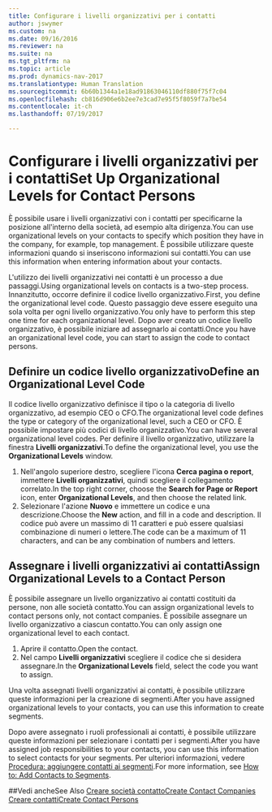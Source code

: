 ```yaml
---
title: Configurare i livelli organizzativi per i contatti
author: jswymer
ms.custom: na
ms.date: 09/16/2016
ms.reviewer: na
ms.suite: na
ms.tgt_pltfrm: na
ms.topic: article
ms.prod: dynamics-nav-2017
ms.translationtype: Human Translation
ms.sourcegitcommit: 6b60b1344a1e18ad91863046110df880f75f7c04
ms.openlocfilehash: cb816d906e6b2ee7e3cad7e95f5f8059f7a7be54
ms.contentlocale: it-ch
ms.lasthandoff: 07/19/2017

---
```

# <a name="set-up-organizational-levels-for-contact-persons"></a><span data-ttu-id="a1f82-102">Configurare i livelli organizzativi per i contatti</span><span class="sxs-lookup"><span data-stu-id="a1f82-102">Set Up Organizational Levels for Contact Persons</span></span>
<span data-ttu-id="a1f82-103">È possibile usare i livelli organizzativi con i contatti per specificarne la posizione all'interno della società, ad esempio alta dirigenza.</span><span class="sxs-lookup"><span data-stu-id="a1f82-103">You can use organizational levels on your contacts to specify which position they have in the company, for example, top management.</span></span> <span data-ttu-id="a1f82-104">È possibile utilizzare queste informazioni quando si inseriscono informazioni sui contatti.</span><span class="sxs-lookup"><span data-stu-id="a1f82-104">You can use this information when entering information about your contacts.</span></span>

<span data-ttu-id="a1f82-105">L'utilizzo dei livelli organizzativi nei contatti è un processo a due passaggi.</span><span class="sxs-lookup"><span data-stu-id="a1f82-105">Using organizational levels on contacts is a two-step process.</span></span> <span data-ttu-id="a1f82-106">Innanzitutto, occorre definire il codice livello organizzativo.</span><span class="sxs-lookup"><span data-stu-id="a1f82-106">First, you define the organizational level code.</span></span> <span data-ttu-id="a1f82-107">Questo passaggio deve essere eseguito una sola volta per ogni livello organizzativo.</span><span class="sxs-lookup"><span data-stu-id="a1f82-107">You only have to perform this step one time for each organizational level.</span></span> <span data-ttu-id="a1f82-108">Dopo aver creato un codice livello organizzativo, è possibile iniziare ad assegnarlo ai contatti.</span><span class="sxs-lookup"><span data-stu-id="a1f82-108">Once you have an organizational level code, you can start to assign the code to contact persons.</span></span>

## <a name="define-an-organizational-level-code"></a><span data-ttu-id="a1f82-109">Definire un codice livello organizzativo</span><span class="sxs-lookup"><span data-stu-id="a1f82-109">Define an Organizational Level Code</span></span>
<span data-ttu-id="a1f82-110">Il codice livello organizzativo definisce il tipo o la categoria di livello organizzativo, ad esempio CEO o CFO.</span><span class="sxs-lookup"><span data-stu-id="a1f82-110">The organizational level code defines the type or category of the organizational level, such a CEO  or CFO.</span></span> <span data-ttu-id="a1f82-111">È possibile impostare più codici di livello organizzativo.</span><span class="sxs-lookup"><span data-stu-id="a1f82-111">You can have several organizational level codes.</span></span> <span data-ttu-id="a1f82-112">Per definire il livello organizzativo, utilizzare la finestra **Livelli organizzativi**.</span><span class="sxs-lookup"><span data-stu-id="a1f82-112">To define the organizational level, you use the **Organizational Levels** window.</span></span>

1. <span data-ttu-id="a1f82-113">Nell'angolo superiore destro, scegliere l'icona **Cerca pagina o report**, immettere **Livelli organizzativi**, quindi scegliere il collegamento correlato.</span><span class="sxs-lookup"><span data-stu-id="a1f82-113">In the top right corner, choose the **Search for Page or Report** icon, enter **Organizational Levels**, and then choose the related link.</span></span>
2. <span data-ttu-id="a1f82-114">Selezionare l'azione **Nuovo** e immettere un codice e una descrizione.</span><span class="sxs-lookup"><span data-stu-id="a1f82-114">Choose the **New** action, and fill in a code and description.</span></span> <span data-ttu-id="a1f82-115">Il codice può avere un massimo di 11 caratteri e può essere qualsiasi combinazione di numeri o lettere.</span><span class="sxs-lookup"><span data-stu-id="a1f82-115">The code can be a maximum of 11 characters, and can be any combination of numbers and letters.</span></span>

## <a name="assign-organizational-levels-to-a-contact-person"></a><span data-ttu-id="a1f82-116">Assegnare i livelli organizzativi ai contatti</span><span class="sxs-lookup"><span data-stu-id="a1f82-116">Assign Organizational Levels to a Contact Person</span></span>
<span data-ttu-id="a1f82-117">È possibile assegnare un livello organizzativo ai contatti costituiti da persone, non alle società contatto.</span><span class="sxs-lookup"><span data-stu-id="a1f82-117">You can assign organizational levels to contact persons only, not contact companies.</span></span> <span data-ttu-id="a1f82-118">È possibile assegnare un livello organizzativo a ciascun contatto.</span><span class="sxs-lookup"><span data-stu-id="a1f82-118">You can only assign one organizational level to each contact.</span></span>

1. <span data-ttu-id="a1f82-119">Aprire il contatto.</span><span class="sxs-lookup"><span data-stu-id="a1f82-119">Open the contact.</span></span>
2. <span data-ttu-id="a1f82-120">Nel campo **Livelli organizzativi** scegliere il codice che si desidera assegnare.</span><span class="sxs-lookup"><span data-stu-id="a1f82-120">In the **Organizational Levels** field, select the code you want to assign.</span></span>

<span data-ttu-id="a1f82-121">Una volta assegnati livelli organizzativi ai contatti, è possibile utilizzare queste informazioni per la creazione di segmenti.</span><span class="sxs-lookup"><span data-stu-id="a1f82-121">After you have assigned organizational levels to your contacts, you can use this information to create segments.</span></span>

<span data-ttu-id="a1f82-122">Dopo avere assegnato i ruoli professionali ai contatti, è possibile utilizzare queste informazioni per selezionare i contatti per i segmenti.</span><span class="sxs-lookup"><span data-stu-id="a1f82-122">After you have assigned job responsibilities to your contacts, you can use this information to select contacts for your segments.</span></span> <span data-ttu-id="a1f82-123">Per ulteriori informazioni, vedere [Procedura: aggiungere contatti ai segmenti](marketing-add-contact-segment.md).</span><span class="sxs-lookup"><span data-stu-id="a1f82-123">For more information, see [How to: Add Contacts to Segments](marketing-add-contact-segment.md).</span></span>

##<a name="see-also"></a><span data-ttu-id="a1f82-124">Vedi anche</span><span class="sxs-lookup"><span data-stu-id="a1f82-124">See Also</span></span>
[<span data-ttu-id="a1f82-125">Creare società contatto</span><span class="sxs-lookup"><span data-stu-id="a1f82-125">Create Contact Companies</span></span>](marketing-create-contact-companies.md)  
[<span data-ttu-id="a1f82-126">Creare contatti</span><span class="sxs-lookup"><span data-stu-id="a1f82-126">Create Contact Persons</span></span>](marketing-create-contact-persons.md)  

